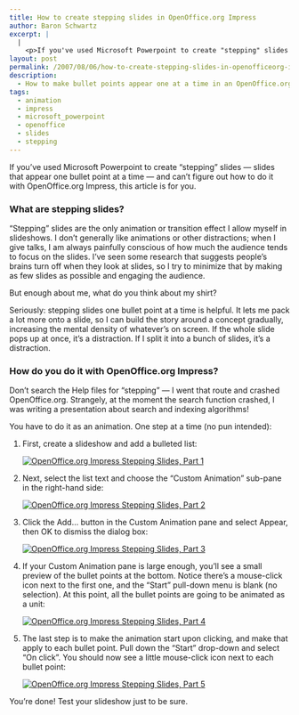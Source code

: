 ```yaml
---
title: How to create stepping slides in OpenOffice.org Impress
author: Baron Schwartz
excerpt: |
  |
    <p>If you've used Microsoft Powerpoint to create "stepping" slides -- slides that appear one bullet point at a time -- and can't figure out how to do it with OpenOffice.org Impress, this article is for you.</p>
layout: post
permalink: /2007/08/06/how-to-create-stepping-slides-in-openofficeorg-impress/
description:
  - How to make bullet points appear one at a time in an OpenOffice.org slideshow.
tags:
  - animation
  - impress
  - microsoft_powerpoint
  - openoffice
  - slides
  - stepping
---
```

<p>If you&#8217;ve used Microsoft Powerpoint to create &#8220;stepping&#8221; slides &#8212; slides that appear one bullet point at a time &#8212; and can&#8217;t figure out how to do it with OpenOffice.org Impress, this article is for you.</p>

<h3>What are stepping slides?</h3>

<p>&#8220;Stepping&#8221; slides are the only animation or transition effect I allow myself in slideshows.  I don&#8217;t generally like animations or other distractions; when I give talks, I am always painfully conscious of how much the audience tends to focus on the slides.  I&#8217;ve seen some research that suggests people&#8217;s brains turn off when they look at slides, so I try to minimize that by making as few slides as possible and engaging the audience.</p>

<p>But enough about me, what do you think about my shirt?</p>

<p>Seriously: stepping slides one bullet point at a time is helpful.  It lets me pack a lot more onto a slide, so I can build the story around a concept gradually, increasing the mental density of whatever&#8217;s on screen.  If the whole slide pops up at once, it&#8217;s a distraction.  If I split it into a bunch of slides, it&#8217;s a distraction.</p>

<h3>How do you do it with OpenOffice.org Impress?</h3>

<p>Don&#8217;t search the Help files for &#8220;stepping&#8221; &#8212; I went that route and crashed OpenOffice.org.  Strangely, at the moment the search function crashed, I was writing a presentation about search and indexing algorithms!</p>

<p>You have to do it as an animation.  One step at a time (no pun intended):</p>

<ol>
<li><p>First, create a slideshow and add a bulleted list:</p>
<p><a href='http://www.xaprb.com/blog/wp-content/uploads/2007/08/openofficeorg-stepping-1.png' title='OpenOffice.org Impress Stepping Slides, Part 1'><img src='http://www.xaprb.com/blog/wp-content/uploads/2007/08/openofficeorg-stepping-1.thumbnail.png' alt='OpenOffice.org Impress Stepping Slides, Part 1' /></a></p></li>
<li><p>Next, select the list text and choose the &#8220;Custom Animation&#8221; sub-pane in the right-hand side:</p>
<p><a href='http://www.xaprb.com/blog/wp-content/uploads/2007/08/openofficeorg-stepping-2.png' title='OpenOffice.org Impress Stepping Slides, Part 2'><img src='http://www.xaprb.com/blog/wp-content/uploads/2007/08/openofficeorg-stepping-2.thumbnail.png' alt='OpenOffice.org Impress Stepping Slides, Part 2' /></a></p></li>
<li><p>Click the Add&#8230; button in the Custom Animation pane and select Appear, then OK to dismiss the dialog box:</p>
<p><a href='http://www.xaprb.com/blog/wp-content/uploads/2007/08/openofficeorg-stepping-3.png' title='OpenOffice.org Impress Stepping Slides, Part 3'><img src='http://www.xaprb.com/blog/wp-content/uploads/2007/08/openofficeorg-stepping-3.thumbnail.png' alt='OpenOffice.org Impress Stepping Slides, Part 3' /></a></p></li>
<li><p>If your Custom Animation pane is large enough, you&#8217;ll see a small preview of the bullet points at the bottom.  Notice there&#8217;s a mouse-click icon next to the first one, and the &#8220;Start&#8221; pull-down menu is blank (no selection).  At this point, all the bullet points are going to be animated as a unit:</p>
<p><a href='http://www.xaprb.com/blog/wp-content/uploads/2007/08/openofficeorg-stepping-4.png' title='OpenOffice.org Impress Stepping Slides, Part 4'><img src='http://www.xaprb.com/blog/wp-content/uploads/2007/08/openofficeorg-stepping-4.thumbnail.png' alt='OpenOffice.org Impress Stepping Slides, Part 4' /></a></p></li>
<li><p>The last step is to make the animation start upon clicking, and make that apply to each bullet point.  Pull down the &#8220;Start&#8221; drop-down and select &#8220;On click&#8221;.  You should now see a little mouse-click icon next to each bullet point:</p>
<p><a href='http://www.xaprb.com/blog/wp-content/uploads/2007/08/openofficeorg-stepping-5.png' title='OpenOffice.org Impress Stepping Slides, Part 5'><img src='http://www.xaprb.com/blog/wp-content/uploads/2007/08/openofficeorg-stepping-5.thumbnail.png' alt='OpenOffice.org Impress Stepping Slides, Part 5' /></a></p></li>
</ol>

<p>You&#8217;re done!  Test your slideshow just to be sure.</p>